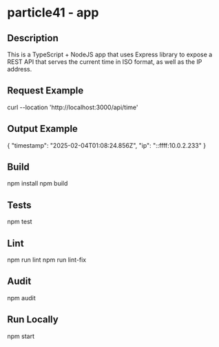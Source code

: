 # particle41 - app

## Description

This is a TypeScript + NodeJS app that uses Express library to expose a REST API that serves the current time in ISO format, as well as the IP address.

## Request Example

curl --location 'http://localhost:3000/api/time'

## Output Example

{
"timestamp": "2025-02-04T01:08:24.856Z",
"ip": "::ffff:10.0.2.233"
}

## Build

npm install
npm build

## Tests

npm test

## Lint

npm run lint
npm run lint-fix

## Audit

npm audit

## Run Locally

npm start
